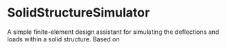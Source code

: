# SolidStructureSimulator
A simple finite-element design assistant for simulating the deflections and loads within a solid structure. Based on 
